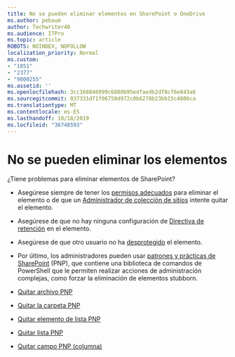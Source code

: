 ```yaml
---
title: No se pueden eliminar elementos en SharePoint o OneDrive
ms.author: pebaum
author: Techwriter40
ms.audience: ITPro
ms.topic: article
ROBOTS: NOINDEX, NOFOLLOW
localization_priority: Normal
ms.custom:
- "1851"
- "2377"
- "9000255"
ms.assetid: ''
ms.openlocfilehash: 3cc168846999c6880b95edfaedb2df8cf6e843a6
ms.sourcegitcommit: 037331d71f06750d972c0b6278b23bb15c4806ca
ms.translationtype: MT
ms.contentlocale: es-ES
ms.lasthandoff: 10/18/2019
ms.locfileid: "36748593"
---
```

# <a name="unable-to-delete-items"></a>No se pueden eliminar los elementos

¿Tiene problemas para eliminar elementos de SharePoint?

- Asegúrese siempre de tener los [permisos adecuados](https://docs.microsoft.com/sharepoint/default-sharepoint-groups) para eliminar el elemento o de que un [Administrador de colección de sitios](https://docs.microsoft.com/sharepoint/customize-sharepoint-site-permissions#add-change-or-remove-a-site-collection-administrator) intente quitar el elemento.

- Asegúrese de que no hay ninguna configuración de [Directiva de retención](https://docs.microsoft.com/office365/securitycompliance/retention-policies) en el elemento.

- Asegúrese de que otro usuario no ha [desprotegido](https://support.office.com/article/check-out-check-in-or-discard-changes-to-files-in-a-library-7e2c12a9-a874-4393-9511-1378a700f6de) el elemento.

- Por último, los administradores pueden usar [patrones y prácticas de SharePoint](https://docs.microsoft.com/powershell/sharepoint/sharepoint-pnp/sharepoint-pnp-cmdlets?view=sharepoint-ps#installation) (PNP), que contiene una biblioteca de comandos de PowerShell que le permiten realizar acciones de administración complejas, como forzar la eliminación de elementos stubborn.
- [Quitar archivo PNP](https://docs.microsoft.com/powershell/module/sharepoint-pnp/remove-pnpfile?view=sharepoint-ps)
- [Quitar la carpeta PNP](https://docs.microsoft.com/powershell/module/sharepoint-pnp/remove-pnpfolder?view=sharepoint-ps)
- [Quitar elemento de lista PNP](https://docs.microsoft.com/powershell/module/sharepoint-pnp/remove-pnplistitem?view=sharepoint-ps)
- [Quitar lista PNP](https://docs.microsoft.com/powershell/module/sharepoint-pnp/remove-pnplist?view=sharepoint-ps)
- [Quitar campo PNP (columna)](https://docs.microsoft.com/powershell/module/sharepoint-pnp/remove-pnpfield?view=sharepoint-ps)